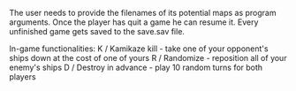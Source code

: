 
The user needs to provide the filenames of its potential maps as program arguments.
Once the player has quit a game he can resume it. Every unfinished game gets saved to the save.sav file.

In-game functionalities:
K / Kamikaze kill - take one of your opponent's ships down at the cost of one of yours
R / Randomize - reposition all of your enemy's ships 
D / Destroy in advance - play 10 random turns for both players
